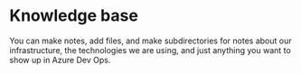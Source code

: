 # Knowledge base

You can make notes, add files, and make subdirectories for notes about our infrastructure, the technologies we are using, and just anything you want to show up in Azure Dev Ops. 
